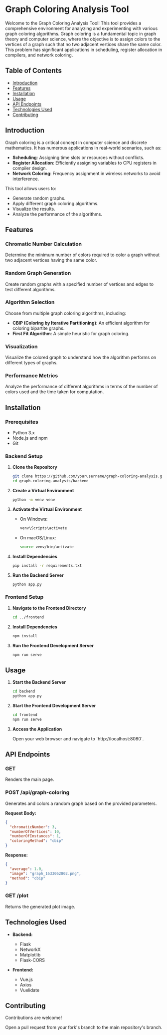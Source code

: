 

# Graph Coloring Analysis Tool

Welcome to the Graph Coloring Analysis Tool! This tool provides a comprehensive environment for analyzing and experimenting with various graph coloring algorithms. Graph coloring is a fundamental topic in graph theory and computer science, where the objective is to assign colors to the vertices of a graph such that no two adjacent vertices share the same color. This problem has significant applications in scheduling, register allocation in compilers, and network coloring.

## Table of Contents

- [Introduction](#introduction)
- [Features](#features)
- [Installation](#installation)
- [Usage](#usage)
- [API Endpoints](#api-endpoints)
- [Technologies Used](#technologies-used)
- [Contributing](#contributing)

## Introduction

Graph coloring is a critical concept in computer science and discrete mathematics. It has numerous applications in real-world scenarios, such as:

- **Scheduling**: Assigning time slots or resources without conflicts.
- **Register Allocation**: Efficiently assigning variables to CPU registers in compiler design.
- **Network Coloring**: Frequency assignment in wireless networks to avoid interference.

This tool allows users to:

- Generate random graphs.
- Apply different graph coloring algorithms.
- Visualize the results.
- Analyze the performance of the algorithms.

## Features

### Chromatic Number Calculation

Determine the minimum number of colors required to color a graph without two adjacent vertices having the same color.

### Random Graph Generation

Create random graphs with a specified number of vertices and edges to test different algorithms.

### Algorithm Selection

Choose from multiple graph coloring algorithms, including:

- **CBIP (Coloring by Iterative Partitioning)**: An efficient algorithm for coloring bipartite graphs.
- **First Fit Algorithm**: A simple heuristic for graph coloring.

### Visualization

Visualize the colored graph to understand how the algorithm performs on different types of graphs.

### Performance Metrics

Analyze the performance of different algorithms in terms of the number of colors used and the time taken for computation.

## Installation

### Prerequisites

- Python 3.x
- Node.js and npm
- Git

### Backend Setup

1. **Clone the Repository**

   ```sh
   git clone https://github.com/yourusername/graph-coloring-analysis.git
   cd graph-coloring-analysis/backend
   ```

2. **Create a Virtual Environment**

   ```sh
   python -m venv venv
   ```

3. **Activate the Virtual Environment**

   - On Windows:

     ```sh
     venv\Scripts\activate
     ```

   - On macOS/Linux:

     ```sh
     source venv/bin/activate
     ```

4. **Install Dependencies**

   ```sh
   pip install -r requirements.txt
   ```

5. **Run the Backend Server**

   ```sh
   python app.py
   ```

### Frontend Setup

1. **Navigate to the Frontend Directory**

   ```sh
   cd ../frontend
   ```

2. **Install Dependencies**

   ```sh
   npm install
   ```

3. **Run the Frontend Development Server**

   ```sh
   npm run serve
   ```

## Usage

1. **Start the Backend Server**

   ```sh
   cd backend
   python app.py
   ```

2. **Start the Frontend Development Server**

   ```sh
   cd frontend
   npm run serve
   ```

3. **Access the Application**

   Open your web browser and navigate to \`http://localhost:8080`.

## API Endpoints

### GET 

Renders the main page.

### POST /api/graph-coloring

Generates and colors a random graph based on the provided parameters.

**Request Body:**

```json
{
  "chromaticNumber": 3,
  "numberOfVertices": 10,
  "numberOfInstances": 1,
  "coloringMethod": "cbip"
}
```

**Response:**

```json
{
  "average": 1.0,
  "image": "graph_1633062802.png",
  "method": "cbip"
}
```

### GET /plot

Returns the generated plot image.

## Technologies Used

- **Backend:**
  - Flask
  - NetworkX
  - Matplotlib
  - Flask-CORS

- **Frontend:**
  - Vue.js
  - Axios
  - Vuelidate

## Contributing

Contributions are welcome! 

   Open a pull request from your fork's branch to the main repository's branch.
